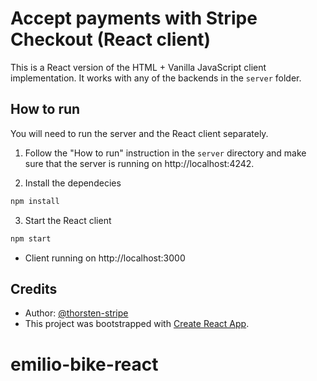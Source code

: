 # Accept payments with Stripe Checkout (React client)

This is a React version of the HTML + Vanilla JavaScript client implementation. It works with any of the backends in the `server` folder.

## How to run

You will need to run the server and the React client separately.

1. Follow the "How to run" instruction in the `server` directory and make sure that the server is running on http://localhost:4242.

2. Install the dependecies

```bash
npm install
```

3. Start the React client

```bash
npm start
```

- Client running on http://localhost:3000

## Credits

- Author: [@thorsten-stripe](https://twitter.com/thorwebdev)
- This project was bootstrapped with [Create React App](https://github.com/facebook/create-react-app).
# emilio-bike-react
